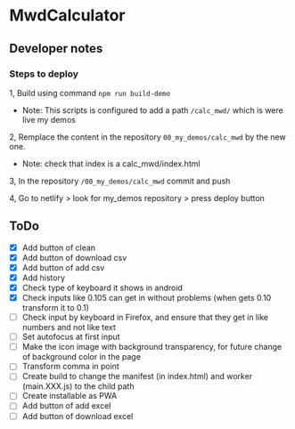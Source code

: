 # MwdCalculator

## Developer notes

### Steps to deploy

1, Build using command `npm run build-demo`

- Note: This scripts is configured to add a path `/calc_mwd/` which is were live my demos

2, Remplace the content in the repository `00_my_demos/calc_mwd` by the new one.

- Note: check that index is a calc_mwd/index.html

3, In the repository `/00_my_demos/calc_mwd` commit and push

4, Go to netlify > look for my_demos repository > press deploy button

## ToDo

- [X] Add button of clean
- [X] Add button of download csv
- [X] Add button of add csv
- [X] Add history
- [X] Check type of keyboard it shows in android
- [X] Check inputs like 0.105 can get in without problems (when gets 0.10 transform it to 0.1)
- [ ] Check input by keyboard in Firefox, and ensure that they get in like numbers and not like text
- [ ] Set autofocus at first input
- [ ] Make the icon image with background transparency, for future change of background color in the page
- [ ] Transform comma in point
- [ ] Create build to change the manifest (in index.html) and worker (main.XXX.js) to the child path
- [ ] Create installable as PWA
- [ ] Add button of add excel
- [ ] Add button of download excel

<!-- 
Agregar a que aprendí hoy: Evitar que se ejecute el evento click del padre al hacer click en un hijo.

<div *ngFor='let item of history; index as i' class='history-row-container'>
  <div class="history-row history-item" (click)="onRecordClick(i)">
    <div>{{ item.createdAt | date: 'short' }}</div>
    <div>{{ (i === 0) ? "Ejemplo" : i }}</div>
    <div>{{ item.result }}</div>
    <button *ngIf="i !== 0" (click)="onClickCleanOne(i); $event.stopPropagation()">
      <mat-icon>delete</mat-icon>
    </button>
  </div>
</div>
-->

